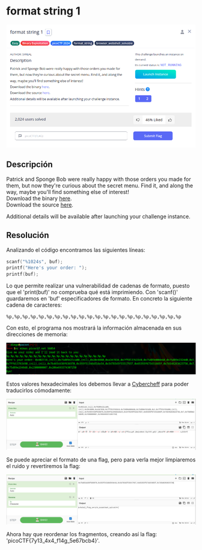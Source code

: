 # format string 1
![Descripcion del CTF](img/description.png)

## Descripción
Patrick and Sponge Bob were really happy with those orders you made for them, but now they're curious about the secret menu. Find it, and along the way, maybe you'll find something else of interest!  
Download the binary [here](https://artifacts.picoctf.net/c_mimas/43/format-string-1).  
Download the source [here](https://artifacts.picoctf.net/c_mimas/43/format-string-1.c).

Additional details will be available after launching your challenge instance.

## Resolución
Analizando el código encontramos las siguientes líneas:

```c
scanf("%1024s", buf);
printf("Here's your order: ");
printf(buf);
```

Lo que permite realizar una vulnerabilidad de cadenas de formato, puesto que el 'print(buf)' no comprueba qué está imprimiendo.
Con 'scanf()' guardaremos en 'buf' especificadores de formato. En concreto la siguiente cadena de caracteres:

```
%p,%p,%p,%p,%p,%p,%p,%p,%p,%p,%p,%p,%p,%p,%p,%p,%p,%p,%p,%p,%p,%p
```

Con esto, el programa nos mostrará la información almacenada en sus direcciones de memoria:

![Console](img/1.png)

Estos valores hexadecimales los debemos llevar a [Cybercheff](https://cyberchef.org/) para poder traducirlos cómodamente:

![Cybercheff](img/2.png)

Se puede apreciar el formato de una flag, pero para verla mejor limpiaremos el ruido y revertiremos la flag:

![Cybercheff](img/3.png)

Ahora hay que reordenar los fragmentos, creando así la flag: 'picoCTF{7y13_4x4_f14g_5e67bcb4}'.